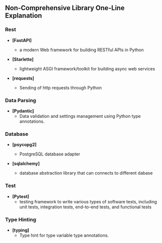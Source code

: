 ## Non-Comprehensive Library One-Line Explanation

### Rest

- **[FastAPI]**
  - a modern Web framework for building RESTful APIs in Python
  
- **[Starlette]**
  - lightweight ASGI framework/toolkit for building async web services

- **[requests]**
  - Sending of http requests through Python
  
### Data Parsing

- **[Pydantic]**
  - Data validation and settings management using Python type annotations.

### Database

- **[psycopg2]**
  - PostgreSQL database adapter 
  
- **[sqlalchemy]**
  - database abstraction library that can connects to different dabase


### Test

- **[Pytest]**
  - testing framework to write various types of software tests, including unit tests, integration tests, end-to-end tests, and functional tests


### Type Hinting

- **[typing]**
  - Type hint for type variable type annotations.
